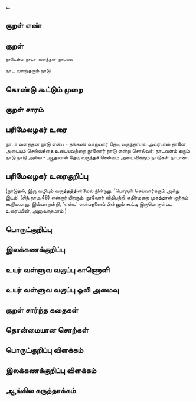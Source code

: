 உ

## குறள் எண் 


## குறள் 
	நாடென்ப நாடா வளத்தன நாடல்ல  
நாட வளந்தரும் நாடு.

## கொண்டு கூட்டும் முறை


## குறள் சாரம் 


## பரிமேலழகர் உரை

நாடா வளத்தன நாடு என்ப - தங்கண் வாழ்வார் தேடி வருந்தாமல் அவர்பால் தானே அடையும் செல்வத்தை உடையவற்றை நூலோர் நாடு என்று சொல்வர்; நாடவளம் தரும் நாடு நாடு அல்ல - ஆதலால் தேடி வருந்தச் செல்வம் அடைவிக்கும் நாடுகள் நாடாகா. 

## பரிமேலழகர் உரைகுறிப்பு   

(நாடுதல், இரு வழியும் வருத்தத்தின்மேல் நின்றது. 'பொருள் செய்வார்க்கும் அஃது இடம்' (சிந்.நாம.48) என்றார் பிறரும். நூலோர் விதிபற்றி எதிர்மறை முகத்தான் குற்றம் கூறியவாறு. இவ்வாறன்றி, 'என்ப' என்பதனைப் பின்னும் கூட்டி இருபொருள்பட உரைப்பின், அனுவாதமாம்.)

## பொருட்குறிப்பு 


## இலக்கணக்குறிப்பு  


## உயர் வள்ளுவ வகுப்பு காணொளி


## உயர் வள்ளுவ வகுப்பு ஒலி அமைவு 

 
## குறள் சார்ந்த கதைகள் 


## தொன்மையான சொற்கள்


## பொருட்குறிப்பு விளக்கம்


## இலக்கணக்குறிப்பு விளக்கம்


## ஆங்கில கருத்தாக்கம் 


